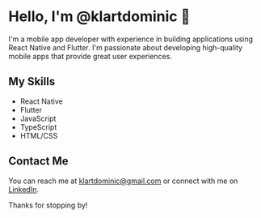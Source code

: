 # Hello, I'm @klartdominic 👋

I'm a mobile app developer with experience in building applications using React Native and Flutter. I'm passionate about developing high-quality mobile apps that provide great user experiences.

## My Skills

- React Native
- Flutter
- JavaScript
- TypeScript
- HTML/CSS


<!---
##My Projects

Here are some of the projects I have worked on recently:

[Project 1](link to project) - Short description of the project
[Project 2](link to project) - Short description of the project
[Project 3](link to project) - Short description of the project
My Contributions
I have contributed to the following open-source projects:

[Project 1](link to project) - Short description of the contribution
[Project 2](link to project) - Short description of the contribution
[Project 3](link to project) - Short description of the contribution
--->
## Contact Me

You can reach me at klartdominic@gmail.com or connect with me on [LinkedIn](https://www.linkedin.com/in/klart-dominic-sanchez-5849b2128).

Thanks for stopping by!

<!---
klartdominic/klartdominic is a ✨ special ✨ repository because its `README.md` (this file) appears on your GitHub profile.
You can click the Preview link to take a look at your changes.
--->
